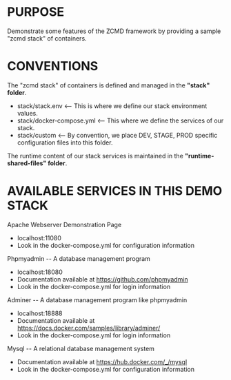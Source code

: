 PURPOSE
=======
Demonstrate some features of the ZCMD framework by providing a sample 
"zcmd stack" of containers.

CONVENTIONS
===========
The "zcmd stack" of containers is defined and managed in the **"stack" folder**.

 * stack/stack.env <-- This is where we define our stack environment values.
 * stack/docker-compose.yml <-- This where we define the services of our stack.
 * stack/custom <-- By convention, we place DEV, STAGE, PROD specific configuration files into this folder.
 
The runtime content of our stack services is maintained in the **"runtime-shared-files" folder**.

AVAILABLE SERVICES IN THIS DEMO STACK
=====================================
Apache Webserver Demonstration Page
 * localhost:11080
 * Look in the docker-compose.yml for configuration information

Phpmyadmin -- A database management program
 * localhost:18080
 * Documentation available at https://github.com/phpmyadmin
 * Look in the docker-compose.yml for login information

Adminer -- A database management program like phpmyadmin 
 * localhost:18888
 * Documentation available at https://docs.docker.com/samples/library/adminer/
 * Look in the docker-compose.yml for login information

Mysql -- A relational database management system
 * Documentation available at https://hub.docker.com/_/mysql
 * Look in the docker-compose.yml for configuration information
